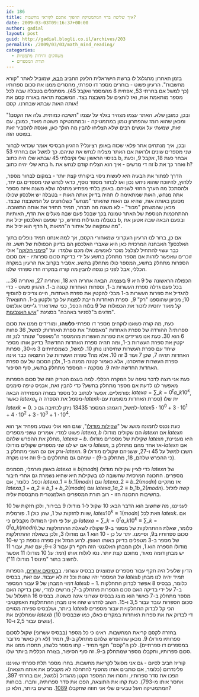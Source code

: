 ```yaml
---
id: 186
title: איך שליטה ברזי המתמטיקה תהפוך אתכם לקוראי מחשבות?
date: 2009-03-03T09:16:37+00:00
author: gadial
layout: post
guid: http://gadial.blogli.co.il/archives/203
permalink: /2009/03/03/math_mind_reading/
categories:
  - משחקים וחידות מתמטיות
  - תורת המספרים
---
```

בזמן האחרון מתגלגל לו ברשת הישראלית הלינק החביב [הבא](http://stwww.weizmann.ac.il/manor/hachiva_kamutit/game.html), שמוביל לאתר "קורא מחשבות". הרעיון פשוט - בוחרים מספר דו ספרתי, מחסרים ממנו את סכום ספרותיו (כך למשל אם בחרתי 53, אפחית 8 מהמספר ואקבל 45). מסתכלים בטבלה שבה לכל מספר מותאמת אות, ואז לוחצים על משבצת בצד. המשבצת תראה באורח קסם את אותה האות שבתא שבחרנו. קסם!

ובכן, כמובן שלא. האתר עצמו מצהיר בגלוי על עצמו "חשיבה כמותית. גלה את הקסם!" ומכאן שהוא רומז שהפתרון טמון במתמטיקה - ובמתמטיקה פשוטה מאוד, כמובן. עם זאת, שמעתי על אנשים רבים שלא הצליחו להבין מה הולך כאן, ואנסה להסביר זאת בפוסט הזה.

ובכן, איך מנתחים אתר פלאי שכזה באופן רציונלי? ההגיון הבסיסי אומר שכדאי לבחור שני מספרים שונים ולראות אם האתר מצליח לנחש את שניהם. כך למשל אם בחרתי 53 בניסוי הראשון שלי וקיבלתי 45 שבתא שלו היה כתוב b, אבחר כעת 18, אקבל 9, וכעת בתא שלי יהיה כתוב h. זה די מרשים - איך הוא הצליח קודם לנחש את b ואחר כך את h?

הדרך לפתור את הבעיה היא לעשות ניסוי ביקורתי קצת יותר - במקום לבחור מספר, ללחוץ, להיווכח שהוא ניחש נכון ואז לבחור מספר נוסף, כדאי לנחש שני מספרים גם יחד, ולהסתכל מה הערך החזוי לשניהם. באופן בלתי מפתיע מתגלה שלא משנה איזה מספר אתה מנחש, האות שמתאימה לו תהיה בדיוק אותה האות - בטבלה יש אלכסון שכולו מסומן באותה אות, שהיא גם האות שהאתר "מנחש" כשלוחצים על המשבצת שבצד. מכאן שהמשחק "מכור" - לא משנה מה תבחר, תמיד תחזיר את אותה התשובה. ההתחכמות הנוספת של האתר טמונה בכך שבכל פעם שבה מעלים את הדף, האותיות בטבלה מוגרלות מחדש, כך שפעם האלכסון יכיל את b, ובפעם הבאה שבה אטען את הדף הוא יכיל את h, מה שמקשה על איתור ה"רמאות".

אם כן, ברור לנו הרעיון העקרוני שמאחורי הקסם, אך למה אנחנו תמיד נופלים בתוך האלכסון? האבחנה המרכזית כאן היא שאברי האלכסון הם בדיוק הכפולות של תשע. זה כבר עשוי להתחיל לצלצל מוכר לאנשים. אלו מכם שלמדו  על "[סימני חלוקה](http://he.wikipedia.org/wiki/%D7%9E%D7%91%D7%97%D7%A0%D7%99_%D7%94%D7%AA%D7%97%D7%9C%D7%A7%D7%95%D7%AA)" אולי זוכרים שאפשר לזהות אם מספר מתחלק בתשע על ידי בדיקת סכום ספרותיו - אם סכום הספרות מתחלק בתשע, המספר כולו מתחלק בתשע. אסביר בקרוב את הרעיון במקרה הכללי, אבל לפני כן ננסה להבין מה קורה במקרה הדו ספרתי שלנו.

הכפולה הראשונה של 9 היא 9 בעצמה. הבאה אחריה היא 18, ואחריה 27, ואחריה 36&#8230; בכל פעם גדלה ספרת העשרות ב-1, וספרות האחדות קטנה ב-1. ההגיון פשוט - כדי להגדיל את ספרות העשרות ב-1 מבלי להקטין את ספרת האחדות, היינו צריכים להוסיף 10; מכיוון שהוספנו "רק" 9,  ספרת האחדות חייבת לפצות על כך ולקטון ב-1. התוצאה? קל מאוד יחסית לזכור את הכפולות של 9 בלוח הכפל, כפי שאדוארד ג'יימס אולמוס מדגים ב"לסניור באהבה" בסצינת "[איש האצבעות](http://www.youtube.com/watch?v=cIlHJsv0Joc)".

כעת, מה קורה כשאנו לוקחים מספר דו ספרתי **כלשהו**, ומורידים ממנו את סכום ספרותיו? ההורדה של ספרת האחדות "מאפסת" את ספרת האחדות; למשל, 36 פחות 6 הוא 30. כעת אנו מורידים את ספרות העשרות מהמספר ה"מאופס" שנותר לנו; זה יקטין את ספרת העשרות ב-1, ומה תהיה ספרת האחדות החדשה? בדיוק אותו מספר שיחד עם ספרת העשרות שחיסרנו נותן 10. למשל, כשמפחיתים 3 מ-30, ספרות האחדות תהיה 7, שכן 7 ועוד 3 זה 10. אלא מה? ספרת העשרות של התוצאה כבר אינה ספרת העשרות שחיסרנו, אלא כאמור קטנה ממנה ב-1, ולכן הסכום של עם ספרת האחדות החדשה יהיה 9. מסקנה - המספר מתחלק בתשע, סוף הסיפור.

כעת אני רוצה לדבר טיפה על המקרה הכללי. למה בעצם הטריק הזה של סכום הספרות מאפשר לנו לדעת אם מספר מתחלק בתשע? כדי להבין זאת, אכניס טיפה סימנים פורמליים. אפשר לכתוב כל מספר בצורה המפחידה הבאה: $latex a=\sum\_{k=0}^ta\_k10^k$, כאשר $latex a_k$ מסמל את הספרה ה-$latex k$-ית שלו (ספרת האחדות מסומנת עם $latex k=0$. למשל, דוגמה: המספר 13435 ניתן לכתיבה גם כ-$latex 5\cdot 10^0+3\cdot 10^1+4\cdot 10^2+3\cdot 10^3+1\cdot 10^4$.

כעת נכנס לתמונה מושג של "[שקילות מודולו](http://he.wikipedia.org/wiki/%D7%97%D7%A9%D7%91%D7%95%D7%9F_%D7%9E%D7%95%D7%93%D7%95%D7%9C%D7%A8%D7%99)", שגם הוא אולי נשמע מפחיד אך הוא פשוט למדי. אומרים ששני מספרים $latex a,b$ הם שקולים מודולו $latex n$ אם $latex n$ מחלק את ההפרש שלהם, $latex a-b$. שקילות של מספרים מודולו $latex n$ היא מעניינת, כי אם יש לנו שני מספרים שקולים מודולו $latex n$, אז אחד מהם מתחלק ב-$latex n$ אם ורק אם גם השני מתחלק ב-$latex n$. חשבו למשל על 45 ו-27, ששניהם שקולים מודולו 9 (כי ההפרש שלהם, 18, מתחלק ב-9) - שניהם גם מתחלקים ב-9 וזה אינו מקרה.

באופן פורמלי, מסמנים $latex a\equiv b(mod n)$ כדי לציין שקילות מודולו $latex n$ של מספרים. התכונה המרכזית שחשובה לנו בשקילות היא שהיא נשמרת גם אחרי חיבור וכפל. כלומר, אם $latex a\_1\equiv b\_1(mod n)$ וגם $latex a\_2\equiv b\_2(mod n)$ אז מתקיים $latex a\_1+a\_2\equiv b\_1+b\_2(mod n)$ וגם $latex a\_1a\_2\equiv b\_1b\_2(mod n)$. קשה לזלזל בחשיבות התכונה הזו - רוב תורת המספרים האלמנטרית מתבססת עליה.

לענייננו, מה שחשוב הוא הדבר הבא: 10 שקול ל-1 מודולו 9 בבירור, ולכן חזקות של 10 שוות לחזקות של 1, שהן כולן 1. פורמלית, $latex 10^k\equiv 1(mod n)$ וזאת לכל $latex k$. אם כן, על פי חוקי המודולו מקבלים כי $latex a=\sum\_{k=0}^ta\_k10^k\equiv\sum\_{k=0}^ta\_k(mod n)$.כלומר, שאלת ההתחלקות של מספר ב-9 שקולה לשאלת ההתחלקות של סכום ספרותיו ב9, וסיימנו. יתר על כן - 10 הוא 1 גם מודולו 3, ולכן בשאלת ההתחלקות של מספר ב-3 מטפלים בדיוק באותו האופן. לרוע המזל אין ספרה נוספת כך ש-10 מודולו הספרה הוא 1, ולכן המבחן האלגנטי הזה תקף רק עבור 3 ו-9; עם זאת, עבור 11 יש מבחן דומה מאוד, מחוכם קצת יותר. נסו לגלות אותו (רמז: על 10 מודולו 11 אפשר לחשוב בתור "מינוס 1 מודולו 11").

הדיון שלעיל היה תקף עבור מספרים שמוצגים בבסיס עשרוני. ב[בסיסים אחרים](http://he.wikipedia.org/wiki/%D7%91%D7%A1%D7%99%D7%A1_(%D7%9C%D7%A9%D7%99%D7%98%D7%AA_%D7%A1%D7%A4%D7%99%D7%A8%D7%94)), הספרות של המספר יהיו שונות וכל זה לא יעבוד. עם זאת, בבסיס $latex b$ תמיד יהיה לנו מבחן דמוי המבחן של 9 עבור המספר $latex b-1$. כלומר, בבסיס 8 אפשר לבדוק התחלקות ב-7 על ידי בדיקה האם סכום הספרות מתחלק ב-7; מרשים למדי, שכן בדיקה האם מספר מתחלק ב-7 כאשר הוא מוצג בבסיס עשרוני אינה פשוטה. בבסיס 16 התעלול של סכום הספרות עובד עבור 3,5 ו-15. חשוב להדגיש שזה אינו מבחן ההתחלקות האפקטיבי ביותר, ושלבסיס ספירה מסויים $latex b$ הכי קל לבדוק התחלקויות עבור מספרים שמחלקים את $latex b$ (די לבדוק את את ספרות האחדות במקרים כאלו, כמו שבבסיס 10 עושים עבור 2,5 ו-10).

בחזרה לקסם קריאת המחשבות. ראינו כי כל מספר (בבסיס עשרוני) שקול לסכום ספרותיו מודולו 9. מכאן שההפרש שלהם מתחלק ב-9, תמיד (לא רק כאשר מדובר במספרים דו ספרתיים). לכן ה"קסם" תקף תמיד - קחו מספר כלשהו, תחסרו ממנו את סכום ספרותיו, ותקבלו מספר שמתחלק ב-9. זה סוף הסיפור, בצורה הכללית ביותר שלו.

קוריוז חביב לסיום - גם אני מסוגל לקריאת מחשבות. בחרו מספר תלת ספרתי שאיננו פלינדרום (כלומר, אם כותבים אותו מהסוף להתחלה לא מקבלים את אותה תוצאה). הפכו את סדר ספרותיו, וחסרו את המספר הקטן מהגדול (למשל, אם בחרתי 397, אחסר אותו מ-793). כעת קחו את התוצאה, הפכו את סדר ספרותיה, וחברו. בכוחות המתמטיקה העל טבעיים שלי אני חוזה שתקבלו [1089](http://he.wikipedia.org/wiki/1089_(%D7%9E%D7%A1%D7%A4%D7%A8)). מרשים ביותר, הלא כן?